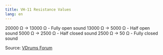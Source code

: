 ```yaml
---
title: VH-11 Resistance Values
lang: en
---
```


20000 Ω -> 13000 Ω - Fully open sound
13000 Ω -> 5000 Ω - Half open sound
5000 Ω -> 2500 Ω - Half closed sound
2500 Ω -> 50 Ω - Fully closed sound

Source: [VDrums Forum](https://www.vdrums.com/forum/advanced/technical/1130882-vh-11-and-td-9-hi-hat-positions-resistance-values?p=1130893#post1130893)
